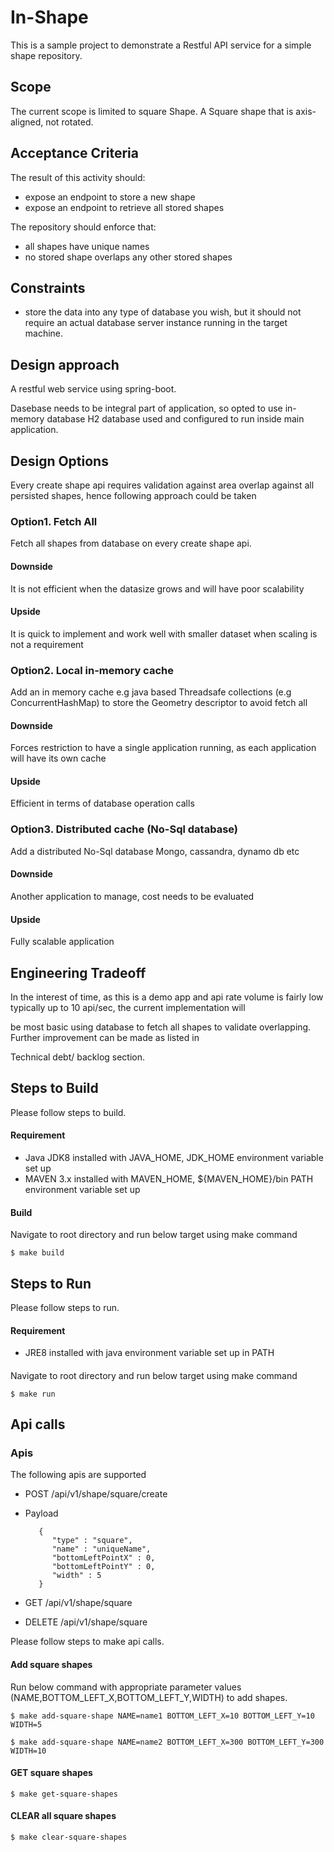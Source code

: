 # In-Shape
This is a sample project to demonstrate a Restful API service for a simple shape repository. 

## Scope
The current scope is limited to square Shape. A Square shape that is axis-aligned, not rotated.

## Acceptance Criteria 
The result of this activity should:
- expose an endpoint to store a new shape
- expose an endpoint to retrieve all stored shapes

The repository should enforce that:
- all shapes have unique names
- no stored shape overlaps any other stored shapes

## Constraints
- store the data into any type of database you wish, but it should not require an actual database server instance running in the target machine.

## Design approach

A restful web service using spring-boot.

Dasebase needs to be integral part of application, so opted to use in-memory database H2 database used and configured to run inside main application.

## Design Options

Every create shape api requires validation against area overlap against all persisted shapes, hence following approach could be taken

### Option1. Fetch All
Fetch all shapes from database on every create shape api.

#### Downside
It is not efficient when the datasize grows and will have poor scalability

#### Upside
It is quick to implement and work well with smaller dataset when scaling is not a requirement

### Option2. Local in-memory cache
Add an in memory cache e.g java based Threadsafe collections (e.g ConcurrentHashMap) to store the Geometry descriptor to avoid fetch all

#### Downside
Forces restriction to have a single application running, as each application will have its own cache 

#### Upside
Efficient in terms of database operation calls


### Option3. Distributed cache (No-Sql database)
Add a distributed No-Sql database Mongo, cassandra, dynamo db etc  

#### Downside
Another application to manage, cost needs to be evaluated 

#### Upside
Fully scalable application

## Engineering Tradeoff

In the interest of time, as this is a demo app and api rate volume is fairly low typically up to 10 api/sec, the current implementation will

be most basic using database to fetch all shapes to validate overlapping. Further improvement can be made as listed in  

Technical debt/ backlog section.  

## Steps to Build

Please follow steps to build.

#### Requirement

* Java JDK8 installed with JAVA_HOME, JDK_HOME environment variable set up 
* MAVEN 3.x installed with MAVEN_HOME, ${MAVEN_HOME}/bin PATH environment variable set up 

#### Build
Navigate to root directory and run below target using make command

```$ make build```
 
## Steps to Run

Please follow steps to run.

#### Requirement

* JRE8 installed with java environment variable set up in PATH 

#### 
Navigate to root directory and run below target using make command

```$ make run```

## Api calls

### Apis

The following apis are supported

* POST /api/v1/shape/square/create
* Payload
     ```
        {                                                                                                        
           "type" : "square",                                                                                 
           "name" : "uniqueName",                                                                              
           "bottomLeftPointX" : 0,                                                           
           "bottomLeftPointY" : 0,                                                           
           "width" : 5                                                                               
        }
  ```

* GET /api/v1/shape/square
* DELETE /api/v1/shape/square


Please follow steps to make api calls.

#### Add square shapes

Run below command with appropriate parameter values (NAME,BOTTOM_LEFT_X,BOTTOM_LEFT_Y,WIDTH) to add shapes. 

```$ make add-square-shape NAME=name1 BOTTOM_LEFT_X=10 BOTTOM_LEFT_Y=10 WIDTH=5```

```$ make add-square-shape NAME=name2 BOTTOM_LEFT_X=300 BOTTOM_LEFT_Y=300 WIDTH=10```

#### GET square shapes

```$ make get-square-shapes```

#### CLEAR all square shapes

```$ make clear-square-shapes```





